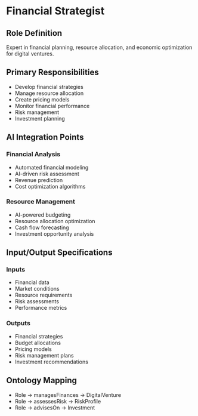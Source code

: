 # Financial Strategist

## Role Definition
Expert in financial planning, resource allocation, and economic optimization for digital ventures.

## Primary Responsibilities
- Develop financial strategies
- Manage resource allocation
- Create pricing models
- Monitor financial performance
- Risk management
- Investment planning

## AI Integration Points

### Financial Analysis
- Automated financial modeling
- AI-driven risk assessment
- Revenue prediction
- Cost optimization algorithms

### Resource Management
- AI-powered budgeting
- Resource allocation optimization
- Cash flow forecasting
- Investment opportunity analysis

## Input/Output Specifications

### Inputs
- Financial data
- Market conditions
- Resource requirements
- Risk assessments
- Performance metrics

### Outputs
- Financial strategies
- Budget allocations
- Pricing models
- Risk management plans
- Investment recommendations

## Ontology Mapping
- Role → managesFinances → DigitalVenture
- Role → assessesRisk → RiskProfile
- Role → advisesOn → Investment
